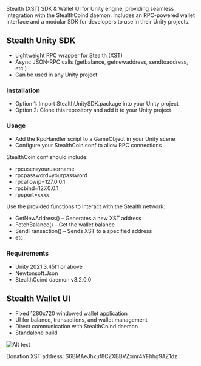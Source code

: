 Stealth (XST) SDK & Wallet UI for Unity engine, providing seamless integration with the StealthCoind daemon. Includes an RPC-powered wallet interface and a modular SDK for developers to use in their Unity projects.

## Stealth Unity SDK
- Lightweight RPC wrapper for Stealth (XST)
- Async JSON-RPC calls (getbalance, getnewaddress, sendtoaddress, etc.)
- Can be used in any Unity project
### Installation
- Option 1: Import StealthUnitySDK.package into your Unity project
- Option 2: Clone this repository and add it to your Unity project
### Usage
- Add the RpcHandler script to a GameObject in your Unity scene
- Configure your StealthCoin.conf to allow RPC connections

 StealthCoin.conf should include:
- rpcuser=yourusername
- rpcpassword=yourpassword
- rpcallowip=127.0.0.1
- rpcbind=127.0.0.1
- rpcport=xxxx
  
 Use the provided functions to interact with the Stealth network:
- GetNewAddress() – Generates a new XST address
- FetchBalance() – Get the wallet balance
- SendTransaction() – Sends XST to a specified address
- etc.
### Requirements
- Unity 2021.3.45f1 or above
- Newtonsoft.Json 
- StealthCoind daemon v3.2.0.0 
## Stealth Wallet UI
- Fixed 1280x720 windowed wallet application
- UI for balance, transactions, and wallet management
- Direct communication with StealthCoind daemon
- Standalone build

![Alt text](Assets/StealthUnity-SDK/Wallet/Sprites/StealthUnitySDK-Wallet.png)

Donation XST address: S6BMAeJhxuf8CZXBBVZxmr4YFhhg9AZ1dz
